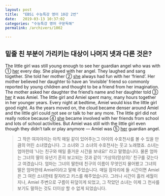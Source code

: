 ```yaml
---
layout: post
title:  "EBSi 수능특강 영어 10강 2번"
date:   2019-03-13 10:37:02
categories: "수능특강 영어 구문독해"
permalink: /archivers/1002

---
```

## 밑줄 친 부분이 가리키는 대상이 나머지 넷과 다른 것은? 
The little girl was still young enough to see her guardian angel who was with ① <u>her</u> every day. She played with her angel. They laughed and sang together. She told her mother ② <u>she</u> always had fun with her ‘friend’. Her mother believed her daughter to have an ‘invisible’ friend so commonly reported by young children and thought to be a friend from her imagination. The mother asked her daughter the friend’s name and her daughter told ③ <u>her</u> it was Amiel. The little girl and Amiel spent many, many hours together in her younger years. Every night at bedtime, Amiel would kiss the little girl good night. As the years moved on, the cloud became denser around Amiel and the little girl could not see or talk to her any more. The little girl did not really notice because ④ <u>she</u> became involved with her friends from school and lots of school activities. But Amiel was still with the little girl even though they didn’t talk or play anymore — Amiel was ⑤ <u>her</u> guardian angel. 

<!--more-->

> 그 작은 여자아이는 아직 매일 같이 있어주는그 아이의 수호천사를 볼 수 있을 만큼의 어린 소녀였습니다. 그 소녀와 그 소녀의 수호천사는 웃고 노래했죠. 소녀는 엄마한테 '나는 친구와 매일 즐거운 시간을 보내요!' 라고 말했습니다. 물론 엄마는 그녀의 딸이 유년기 흔히 보고되는 것과 같이 '가상의(망상의)' 친구를 갖는다고 여겼습니다. 엄마는 그녀의 딸한테 친구의 이름이 무엇인지 물어봤고 그녀의 딸은 엄마한테 Amiel이라고 말해 주었습니다. 매일 잠자리에 들 시간이면 Amiel은 그 여린 소녀한테 잘자라고 키스를 해주었습니다. 그러나 시간이 흘러 세월이 지나, Amiel 주변으로 구름이 뒤덮이게 되었고, 그 작았던 소녀는 이제 그 천사를 보기도 말하는 것도 더이상 할 수 없게 되었습니다.